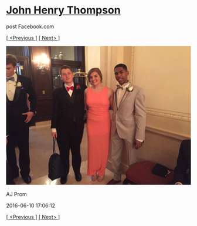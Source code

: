 # [John Henry Thompson](../README.md)
post Facebook.com

[[ <Previous ]](2016-06-10-17.md) [[ Next> ]](2016-06-10-19.md)

[![](../media/2016-06-10/AJ-Prom-16.jpg)](../README.md)

AJ Prom

2016-06-10 17:06:12

[[ <Previous ]](2016-06-10-17.md) [[ Next> ]](2016-06-10-19.md)